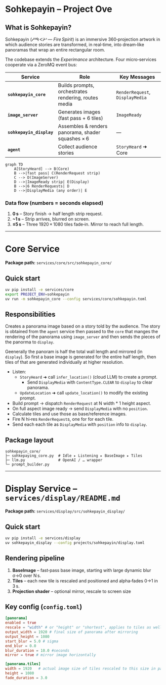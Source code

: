 # Sohkepayin – Project Ove

## What is Sohkepayin?

Sohkepayin (ᓱᐦᑫ ᐸᔨᐣ — *Fire Spirit*) is an immersive 360‑projection artwork in which audience stories are transformed, in real‑time, into dream‑like panoramas that wrap an entire rectangular room.

The codebase extends the *Experimance* architecture.  Four micro‑services cooperate via a ZeroMQ event bus:

| Service                  | Role                                                 | Key Messages                    |
| ------------------------ | ---------------------------------------------------- | ------------------------------- |
| **`sohkepayin_core`**    | Builds prompts, orchestrates rendering, routes media | `RenderRequest`, `DisplayMedia` |
| **`image_server`**       | Generates images (fast pass + 6 tiles)               | `ImageReady`                    |
| **`sohkepayin_display`** | Assembles & renders panorama, shader squashes × 6    | —                               |
| **`agent`**              | Collect audience stories                             | `StoryHeard` ➜ Core             |

```mermaid
graph TD
    A[StoryHeard] --> B(Core)
    B -->|fast pass| C(RenderRequest strip)
    C --> D(ImageServer)
    D -->|ImageReady strip| E(Display)
    B -->|6 RenderRequests| D
    D -->|DisplayMedia (any order)| E
```

### Data flow (numbers = seconds elapsed)

1. **0 s** – Story finish → half length strip request.
2. **\~1 s** – Strip arrives, blurred on screen.
3. **≤5 s** – Three 1920 × 1080 tiles fade‑in. Mirror to reach full length.

---

# Core Service

**Package path:** `services/core/src/sohkepayin_core/`

## Quick start

```bash
uv pip install -e services/core
export PROJECT_ENV=sohkepayin
uv run -m sohkepayin_core --config services/core/sohkepayin.toml
```

## Responsibilities

Creates a panorama image based on a story told by the audience. The story is obtained from the `agent` service then passed to the `core` that manges the rendering of the
panorama using `image_server` and then sends the pieces of the panorma to `display`.

Geenerally the panoram is half the total wall length and mirrored (in `display`).
So first a base image is generated for the entire half length, then tiles of that 
are generated individually at higher resolution.

* Listen:
  * `StoryHeard` ➜ call `infer_location()` (cloud LLM) to create a prompt.
    * Send `DisplayMedia` with `ContentType.CLEAR` to `display` to clear panorama.
  * `UpdateLocation` ➜ call `update_location()` to modify the existing prompt.
* Build prompt → dispatch `RenderRequest` at N width * 1 height aspect.
* On full aspect image ready → send `DisplayMedia` with no `position`.
* Calculate tiles and use those as base/reference images.
* Fire N hi‑res `RenderRequest`s, one for for each tile.
* Send each each tile as `DisplayMedia` with `position` info to `display`.


## Package layout

```
sohkepayin_core/
├─ sohkepaying_core.py  # Idle ▸ Listening ▸ BaseImage ▸ Tiles
├─ llm.py               # OpenAI / … wrapper
└─ prompt_builder.py
```

---

# Display Service – `services/display/README.md`

**Package path:** `services/display/src/sohkepayin_display/`

## Quick start

```bash
uv pip install -e services/display
uv sohkepayin_display --config projects/sohkepayin/display.toml
```

## Rendering pipeline

1. **BaseImage** – fast‑pass base image, starting with large dynamic blur σ→0 over N s.
2. **Tiles** – each new tile is rescaled and positioned and alpha‑fades 0→1 in 3 s.
3. **Projection shader** – optional mirror, rescale to screen size

## Key config (`config.toml`)

```toml
[panorama]
enabled = true
rescale = "width" # or "height" or "shortest", applies to tiles as well
output_width = 1920 # final size of panorama after mirroring
output_height = 1080
start_blur = 5.0 # sigma
end_blur = 0.0
blur_duration = 10.0 #seconds
mirror = true # mirror image horizontally

[panorama.tiles]
width = 1920   # actual image size of tiles rescaled to this size in panorama
height = 1080
fade_duration = 3.0
```

